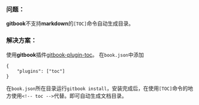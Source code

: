 ### 问题：
**gitbook**不支持**markdown**的`[TOC]`命令自动生成目录。
### 解决方案：
使用**gitbook**插件[gitbook-plugin-toc](https://www.npmjs.com/package/gitbook-plugin-toc)。
在`book.json`中添加
```
{
    "plugins": ["toc"]
}
```
在`book.json`所在目录运行`gitbook install`，安装完成后，在使用`[TOC]`命令的地方使用`<!-- toc -->`代替。即可自动生成文档目录。